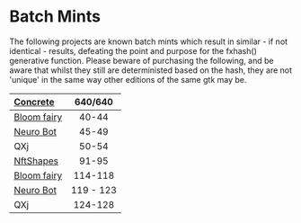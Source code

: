 # Batch Mints

The following projects are known batch mints which result in similar - if not identical - results, defeating the point and purpose for the fxhash() generative function. Please beware of purchasing the following, and be aware that whilst they still are deterministed based on the hash, they are not 'unique' in the same way other editions of the same gtk may be. 


|[Concrete](https://www.fxhash.xyz/generative/slug/concrete)|640/640|
|:-- | :--: |
|[Bloom fairy](https://www.fxhash.xyz/u/Bloom%20fairy/collection) |40-44|
|[Neuro Bot ](https://www.fxhash.xyz/u/NeuroBot)|45-49|
|QXj    |50-54|
|[NftShapes](https://www.fxhash.xyz/u/NftShapes) |91-95|
|[Bloom fairy](https://www.fxhash.xyz/u/Bloom%20fairy/collection) |114-118|
|[Neuro Bot ](https://www.fxhash.xyz/u/NeuroBot)|119 - 123|
|QXj    |124-128|